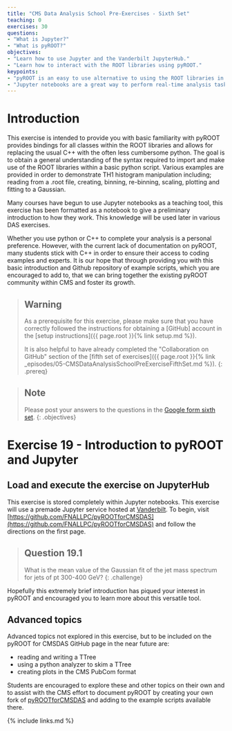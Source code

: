 ```yaml
---
title: "CMS Data Analysis School Pre-Exercises - Sixth Set"
teaching: 0
exercises: 30
questions:
- "What is Jupyter?"
- "What is pyROOT?"
objectives:
- "Learn how to use Jupyter and the Vanderbilt JupyterHub."
- "Learn how to interact with the ROOT libraries using pyROOT."
keypoints:
- "pyROOT is an easy to use alternative to using the ROOT libraries in a C++ program."
- "Jupyter notebooks are a great way to perform real-time analysis tasks."
---
```


# Introduction

This exercise is intended to provide you with basic familiarity with pyROOT provides bindings for all classes within the ROOT libraries and allows for replacing the usual C++ with the often less cumbersome python. The goal is to obtain a general understanding of the syntax required to import and make use of the ROOT libraries within a basic python script. Various examples are provided in order to demonstrate TH1 histogram manipulation including; reading from a .root file, creating, binning, re-binning, scaling, plotting and fitting to a Gaussian.

Many courses have begun to use Jupyter notebooks as a teaching tool, this exercise has been formatted as a notebook to give a preliminary introduction to how they work. This knowledge will be used later in various DAS exercises.

Whether you use python or C++ to complete your analysis is a personal preference. However, with the current lack of documentation on pyROOT, many students stick with C++ in order to ensure their access to coding examples and experts. It is our hope that through providing you with this basic introduction and Github repository of example scripts, which you are encouraged to add to, that we can bring together the existing pyROOT community within CMS and foster its growth.

> ## Warning
> As a prerequisite for this exercise, please make sure that you have correctly followed the instructions for obtaining a [GitHub] account in the [setup instructions]({{ page.root }}{% link setup.md %}).
> 
> It is also helpful to have already completed the "Collaboration on GitHub" section of the [fifth set of exercises]({{ page.root }}{% link _episodes/05-CMSDataAnalysisSchoolPreExerciseFifthSet.md %}).
{: .prereq}

> ## Note
> Please post your answers to the questions in the [Google form sixth set][Set6_form].
{: .objectives}

# Exercise 19 - Introduction to pyROOT and Jupyter

## Load and execute the exercise on JupyterHub

This exercise is stored completely within Jupyter notebooks. This exercise will use a premade Jupyter service hosted at [Vanderbilt](https://jupyter.accre.vanderbilt.edu/). To begin, visit [https://github.com/FNALLPC/pyROOTforCMSDAS](https://github.com/FNALLPC/pyROOTforCMSDAS) and follow the directions on the first page.

> ## Question 19.1
> What is the mean value of the Gaussian fit of the jet mass spectrum for jets of pt 300-400 GeV?
{: .challenge}

Hopefully this extremely brief introduction has piqued your interest in pyROOT and encouraged you to learn more about this versatile tool.

## Advanced topics

Advanced topics not explored in this exercise, but to be included on the pyROOT for CMSDAS GitHub page in the near future are:
 - reading and writing a TTree
 - using a python analyzer to skim a TTree
 - creating plots in the CMS PubCom format 

Students are encouraged to explore these and other topics on their own and to assist with the CMS effort to document pyROOT by creating your own fork of [pyROOTforCMSDAS](https://github.com/FNALLPC/pyROOTforCMSDAS) and adding to the example scripts available there. 

{% include links.md %}


[Set6_form]: https://forms.gle/i5pAm573Z5JWb2Mo9